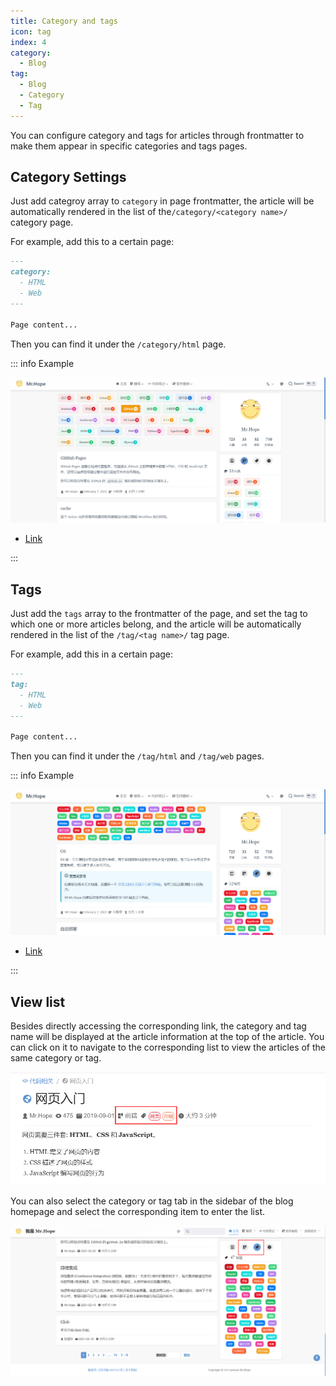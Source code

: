 ```yaml
---
title: Category and tags
icon: tag
index: 4
category:
  - Blog
tag:
  - Blog
  - Category
  - Tag
---
```


You can configure category and tags for articles through frontmatter to make them appear in specific categories and tags pages.

<!-- more -->

## Category Settings

Just add categroy array to `category` in page frontmatter, the article will be automatically rendered in the list of the`/category/<category name>/` category page.

For example, add this to a certain page:

```md
---
category:
  - HTML
  - Web
---

Page content...
```

Then you can find it under the `/category/html` page.

::: info Example

![Category](./assets/category.png)

- [Link](https://mrhope.site/category/javascript/)

:::

## Tags

Just add the `tags` array to the frontmatter of the page, and set the tag to which one or more articles belong, and the article will be automatically rendered in the list of the `/tag/<tag name>/` tag page.

For example, add this in a certain page:

```md
---
tag:
  - HTML
  - Web
---

Page content...
```

Then you can find it under the `/tag/html` and `/tag/web` pages.

::: info Example

![Tag](./assets/tag.png)

- [Link](https://mrhope.site/tag/git/)

:::

## View list

Besides directly accessing the corresponding link, the category and tag name will be displayed at the article information at the top of the article. You can click on it to navigate to the corresponding list to view the articles of the same category or tag.

![Article Information](./assets/info.png)

You can also select the category or tag tab in the sidebar of the blog homepage and select the corresponding item to enter the list.

![Sidebar Tab](./assets/sidebar.png)
